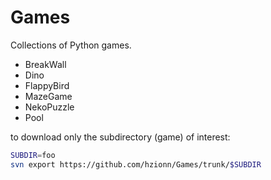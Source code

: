 # Games

Collections of Python games.

- BreakWall
- Dino
- FlappyBird
- MazeGame
- NekoPuzzle
- Pool

to download only the subdirectory (game) of interest:

```bash
SUBDIR=foo
svn export https://github.com/hzionn/Games/trunk/$SUBDIR
```
